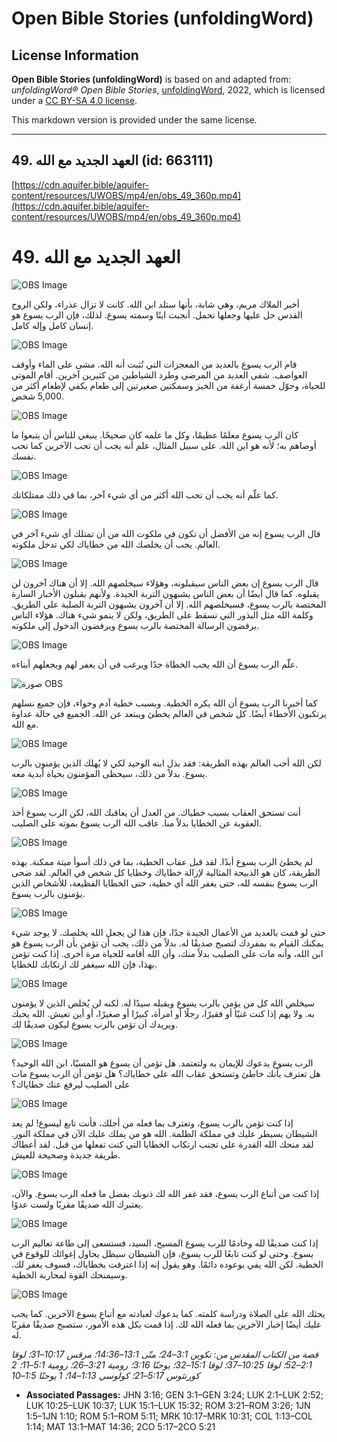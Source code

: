 # Open Bible Stories (unfoldingWord)

## License Information

**Open Bible Stories (unfoldingWord)** is based on and adapted from: _unfoldingWord® Open Bible Stories_, [unfoldingWord](https://unfoldingword.org/utw), 2022, which is licensed under a [CC BY-SA 4.0 license](https://creativecommons.org/licenses/by-sa/4.0/legalcode.en).

This markdown version is provided under the same license.



--------------------------------

## 49. العهد الجديد مع الله (id: 663111)

[https://cdn.aquifer.bible/aquifer-content/resources/UWOBS/mp4/en/obs_49_360p.mp4](https://cdn.aquifer.bible/aquifer-content/resources/UWOBS/mp4/en/obs_49_360p.mp4)

49\. العهد الجديد مع الله
=========================

![OBS Image](https://cdn.aquifer.bible/aquifer-content/resources/UWOBS/jpg/360px/obs-en-49-01.jpg)

أخبر الملاك مريم، وهي شابة، بأنها ستلد ابن الله. كانت لا تزال عذراء، ولكن الروح القدس حل عليها وجعلها تحمل. أنجبت ابنًا وسمته يسوع. لذلك، فإن الرب يسوع هو إنسان كامل وإله كامل.

![OBS Image](https://cdn.aquifer.bible/aquifer-content/resources/UWOBS/jpg/360px/obs-en-49-02.jpg)

قام الرب يسوع بالعديد من المعجزات التي تُثبت أنه الله. مشى على الماء وأوقف العواصف. شفى العديد من المرضى وطرد الشياطين من كثيرين آخرين. أقام الموتى للحياة، وحوّل خمسة أرغفة من الخبز وسمكتين صغيرتين إلى طعام يكفي لإطعام أكثر من 5,000 شخص.

![OBS Image](https://cdn.aquifer.bible/aquifer-content/resources/UWOBS/jpg/360px/obs-en-49-03.jpg)

كان الرب يسوع معلمًا عظيمًا، وكل ما علمه كان صحيحًا. ينبغي للناس أن يتبعوا ما أوصاهم به؛ لأنه هو ابن الله. على سبيل المثال، علم أنه يجب أن تحب الآخرين كما تحب نفسك.

![OBS Image](https://cdn.aquifer.bible/aquifer-content/resources/UWOBS/jpg/360px/obs-en-49-04.jpg)

كما علّم أنه يجب أن تحب الله أكثر من أي شيء آخر، بما في ذلك ممتلكاتك.

![OBS Image](https://cdn.aquifer.bible/aquifer-content/resources/UWOBS/jpg/360px/obs-en-49-05.jpg)

قال الرب يسوع إنه من الأفضل أن تكون في ملكوت الله من أن تمتلك أي شيء آخر في العالم. يجب أن يخلصك الله من خطاياك لكي تدخل ملكوته.

![OBS Image](https://cdn.aquifer.bible/aquifer-content/resources/UWOBS/jpg/360px/obs-en-49-06.jpg)

قال الرب يسوع إن بعض الناس سيقبلونه، وهؤلاء سيخلصهم الله. إلا أن هناك آخرون لن يقبلوه. كما قال أيضًا أن بعض الناس يشبهون التربة الجيدة. ولأنهم يقبلون الأخبار السارة المختصة بالرب يسوع، فسيخلصهم الله. إلا أن آخرون يشبهون التربة الصلبة على الطريق. وكلمة الله مثل البذور التي تسقط على الطريق، ولكن لا ينمو شيء هناك. هؤلاء الناس يرفضون الرسالة المختصة بالرب يسوع ويرفضون الدخول إلى ملكوته.

![OBS Image](https://cdn.aquifer.bible/aquifer-content/resources/UWOBS/jpg/360px/obs-en-49-07.jpg)

علّم الرب يسوع أن الله يحب الخطاة جدًا ويرغب في أن يغفر لهم ويجعلهم أبناءه.

![صورة OBS](https://cdn.aquifer.bible/aquifer-content/resources/UWOBS/jpg/360px/obs-en-49-08.jpg)

كما أخبرنا الرب يسوع أن الله يكره الخطية. وبسبب خطية آدم وحواء، فإن جميع نسلهم يرتكبون الأخطاء أيضًا. كل شخص في العالم يخطئ ويبتعد عن الله. الجميع في حالة عداوة مع الله.

![OBS Image](https://cdn.aquifer.bible/aquifer-content/resources/UWOBS/jpg/360px/obs-en-49-09.jpg)

لكن الله أحب العالم بهذه الطريقة: فقد بذل ابنه الوحيد لكي لا يُهلك الذين يؤمنون بالرب يسوع. بدلاً من ذلك، سيحظى المؤمنون بحياة أبدية معه.

![OBS Image](https://cdn.aquifer.bible/aquifer-content/resources/UWOBS/jpg/360px/obs-en-49-10.jpg)

أنت تستحق العقاب بسبب خطياك. من العدل أن يعاقبك الله، لكن الرب يسوع أخذ العقوبة عن الخطايا بدلاً منا. عاقب الله الرب يسوع بموته على الصليب.

![OBS Image](https://cdn.aquifer.bible/aquifer-content/resources/UWOBS/jpg/360px/obs-en-49-11.jpg)

لم يخطئ الرب يسوع أبدًا. لقد قبل عقاب الخطية، بما في ذلك أسوأ ميتة ممكنة. بهذه الطريقة، كان هو الذبيحة المثالية لإزالة خطاياك وخطايا كل شخص في العالم. لقد ضحى الرب يسوع بنفسه لله، حتى يغفر الله أي خطية، حتى الخطايا الفظيعة، للأشخاص الذين يؤمنون بالرب يسوع.

![OBS Image](https://cdn.aquifer.bible/aquifer-content/resources/UWOBS/jpg/360px/obs-en-49-12.jpg)

حتى لو قمت بالعديد من الأعمال الجيدة جدًا، فإن هذا لن يجعل الله يخلصك. لا يوجد شيء يمكنك القيام به بمفردك لتصبح صديقًا له. بدلاً من ذلك، يجب أن تؤمن بأن الرب يسوع هو ابن الله، وأنه مات على الصليب بدلاً منك، وأن الله أقامه للحياة مرة أخرى. إذا كنت تؤمن بهذا، فإن الله سيغفر لك ارتكابك للخطايا.

![OBS Image](https://cdn.aquifer.bible/aquifer-content/resources/UWOBS/jpg/360px/obs-en-49-13.jpg)

سيخلص الله كل من يؤمن بالرب يسوع ويقبله سيدًا له. لكنه لن يُخلص الذين لا يؤمنون به. ولا يهم إذا كنت غنيًا أو فقيرًا، رجلًا أو امرأة، كبيرًا أو صغيرًا، أو أين تعيش. الله يحبك ويريدك أن تؤمن بالرب يسوع ليكون صديقًا لك.

![OBS Image](https://cdn.aquifer.bible/aquifer-content/resources/UWOBS/jpg/360px/obs-en-49-14.jpg)

الرب يسوع يدعوك للإيمان به ولتعتمد. هل تؤمن أن يسوع هو المسيّا، ابن الله الوحيد؟ هل تعترف بأنك خاطئ وتستحق عقاب الله على خطاياك؟ هل تؤمن أن الرب يسوع مات على الصليب ليرفع عنك خطاياك؟

![OBS Image](https://cdn.aquifer.bible/aquifer-content/resources/UWOBS/jpg/360px/obs-en-49-15.jpg)

إذا كنت تؤمن بالرب يسوع، وتعترف بما فعله من أجلك، فأنت تابع ليسوع! لم يعد الشيطان يسيطر عليك في مملكة الظلمة. الله هو من يملك عليك الآن في مملكة النور. لقد منحك الله القدرة على تجنب ارتكاب الخطايا التي كنت تفعلها من قبل. لقد أعطاك طريقة جديدة وصحيحة للعيش.

![OBS Image](https://cdn.aquifer.bible/aquifer-content/resources/UWOBS/jpg/360px/obs-en-49-16.jpg)

إذا كنت من أتباع الرب يسوع، فقد غفر الله لك ذنوبك بفضل ما فعله الرب يسوع. والآن، يعتبرك الله صديقًا مقربًا ولست عدوًا.

![OBS Image](https://cdn.aquifer.bible/aquifer-content/resources/UWOBS/jpg/360px/obs-en-49-17.jpg)

إذا كنت صديقًا لله وخادمًا للرب يسوع المسيح، السيد، فستسعى إلى طاعة تعاليم الرب يسوع. وحتى لو كنت تابعًا للرب يسوع، فإن الشيطان سيظل يحاول إغوائك للوقوع في الخطية. لكن الله يفي بوعوده دائمًا. وهو يقول إنه إذا اعترفت بخطاياك، فسوف يغفر لك. وسيمنحك القوة لمحاربة الخطية.

![OBS Image](https://cdn.aquifer.bible/aquifer-content/resources/UWOBS/jpg/360px/obs-en-49-18.jpg)

يحثك الله على الصلاة ودراسة كلمته. كما يدعوك لعبادته مع أتباع يسوع الآخرين. كما يجب عليك أيضًا إخبار الآخرين بما فعله الله لك. إذا قمت بكل هذه الأمور، ستصبح صديقًا مقربًا له.

*قصة من الكتاب المقدس من: تكوين 3:1–24؛ متّى 13:1–14:36؛ مرقس 10:17–31؛ لوقا 2:1–52؛ لوقا 10:25–37؛ لوقا 15:1–32؛ يوحنّا 3:16؛ رومية 3:21–26؛ رومية 5:1–11؛ 2 كورنثوس 5:17–21؛ كولوسي 1:13–14؛ 1 يوحنّا 1:5–10*

* **Associated Passages:** JHN 3:16; GEN 3:1–GEN 3:24; LUK 2:1–LUK 2:52; LUK 10:25–LUK 10:37; LUK 15:1–LUK 15:32; ROM 3:21–ROM 3:26; 1JN 1:5–1JN 1:10; ROM 5:1–ROM 5:11; MRK 10:17–MRK 10:31; COL 1:13–COL 1:14; MAT 13:1–MAT 14:36; 2CO 5:17–2CO 5:21

